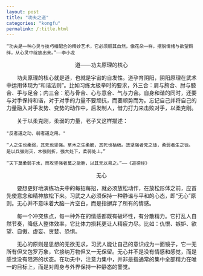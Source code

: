 ```yaml
---
layout: post
title: "功夫之道"
categories: "kongfu"
permalink: /:title.html
---
```

	“功夫是一种心灵与技巧相配合的精妙艺术，它必须顺其自然，像花朵一样，摆脱情绪与欲望羁绊，从心灵中绽放出来。”——李小龙

<center>道——功夫原理的核心</center>

&emsp;&emsp;功夫原理的核心就是道，也就是宇宙的自发性。道孕育阴阳，阴阳原理在武术中运用体现为“和谐法则”。比如习练太极拳时的要求，外三合：肩与胯合、肘与膝合、手与足合；内三合：筋与骨合、心与意合、气与力合。自身和谐的同时，还要与对手保持和谐，对于对手的力量不要顽抗，而要顺势而为。忘记自己并将自己的力量融入对手发势、变势的动作中，后发制人，借力打力来击败对手，以柔克刚。

&emsp;&emsp;关于以柔克刚，柔弱的力量，老子又这样描述：

	"反者道之动，弱者道之用。"

	“人之生也柔弱，其死也坚强。草木之生柔脆，其死也枯槁。故坚强者死之徒，柔弱者生之徒。是以兵强则灭，木强则折，强大处下，柔弱处上。”

	“天下莫柔弱于水，而攻坚强者莫之能胜，以其无以易之。”——《道德经》

<center>无心	</center>

&emsp;&emsp;要想更好地演练功夫中的每招每招，就必须放松动作，在放松形体之前，应首先使意念和精神放松下来。习武之人必须保持一种静谧与平和的心态，即“无心”原则。无心并不意味着大脑一片空白，而是指摒弃了所有的情感。

&emsp;&emsp;每一个冲突焦点，每一种外在的情感都既有破坏性，有分散精力。它打乱人自然节奏，降低人整体效率，它比体力损耗更让人精疲力尽。比如：仇恨、嫉妒、欲望、自傲、虚妄、贪婪、恐惧。

&emsp;&emsp;无心的原则是思想的无欲无求，习武人能让自己的意识成为一面镜子，它一无所有但又包罗万象，它接纳万物但又一无保留。无心并不是没有情感和感觉，而是感觉没有阻滞的状态。在功夫中，注意力集中，并非是指通常的集中全部精力在唯一的目标上，而是对周身与外界保持一种静态的警觉。
